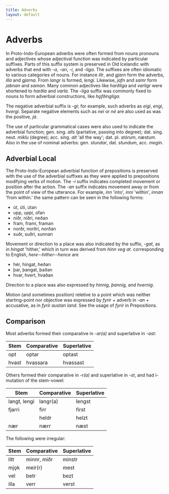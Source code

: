 ```yaml
---
title: Adverbs
layout: default
---
```

# Adverbs

In Proto-Indo-European adverbs were often formed from nouns pronouns and adjectives whose adjectival function was indicated by particular suffixes. Parts of this suffix system is preserved in Old Icelandic with adverbs that end with _-a_, _-an_, _-i_, and _-liga_. The suffixes are often idiomatic to various categories of nouns. For instance _illr_, and _gjarn_ form the adverbs, _illa_ and _gjarna_. From _langr_ is formed, _lengi_. Likewise, _jafn_ and _samr_ form _jabnan_ and _saman_. Many common adjectives like _harðliga_ and _varligr_ were shortened to _harðla_ and _varla_. The _-liga_ suffix was commonly fixed to nouns to form adverbial constructions, like _hǫfðingliga_.

The negative adverbial suffix is _-gi_; for example, such adverbs as _eigi_, _engi_, _hvergi_. Separate negative elements such as _nei_ or _né_ are also used as was the positive, _já_.

The use of particular grammatical cases were also used to indicate the adverbial function; gen. sing. _alls_ (partative, passing into degree); dat. sing. neut. _miklu_ (degree); acc. sing. _alt_ 'all the way'; dat. pl. _stórum_, _næstum_. Also in the use of nominal adverbs: gen. _stundar_, dat. _stundum_, acc. _megin_.  

## Adverbial Local

The Proto-Indo-European adverbial function of prepositions is preserved with the use of the adverbial suffixes as they were applied to prepositions modifying verbs of motion. The _-i_ suffix indicates completed movement or position after the action. The _-an_ suffix indicates movement away or from the point of view of the utterance. For example, _inn_ 'into', _inni_ 'within', _innan_ 'from within.' the same pattern can be seen in the following forms:

* út, úti, útan
* upp, uppi, ofan
* niðr, niðri, neðan
* fram, frami, framan
* norðr, norðri, norðan
* suðr, suðri, sunnan

Movement or direction to a place was also indicated by the suffix, _-gat_, as in _hingat_ 'hither,' which in turn was derived from _hinn veg at_. corresponding to English, _here--hither--hence_ are

* hér, hingat, heðan
* þar, þangat, þaðan
* hvar, hvert, hvaðan

Direction to a place was also expressed by _hinnig, þannig,_ and _hvernig_.

Motion (and sometimes position) reletive to a point which was neither starting-point nor objective was expressed by _fyrir_ + adverb in _-an_ + accusative, as in _fyrir austan land_. See the usage of _fyrir_ in Prepositions.

## Comparison

Most adverbs formed their comparative in _-ar(a)_ and superlative in _-ast_:

Stem | Comparative | Superlative
-----|-------------|------------
opt  | optar | optast
hvast | hvassara | hvassast

Others formed their comparative in _-r(a)_ and superlative in _-st_, and had i-mutation of the stem-vowel:

Stem | Comparative | Superlative
-----|-------------|------------
langt, lengi | langr(a) | lengst
fjarri | firr | first
       | heldr | helzt
nær | nærr | næst

The following were irregular:

Stem | Comparative | Superlative
-----|-------------|------------
lítt | minnr, miðr | minstr
mjǫk | meir(r) | mest
vel | betr | bezt
illa | verr | verst
